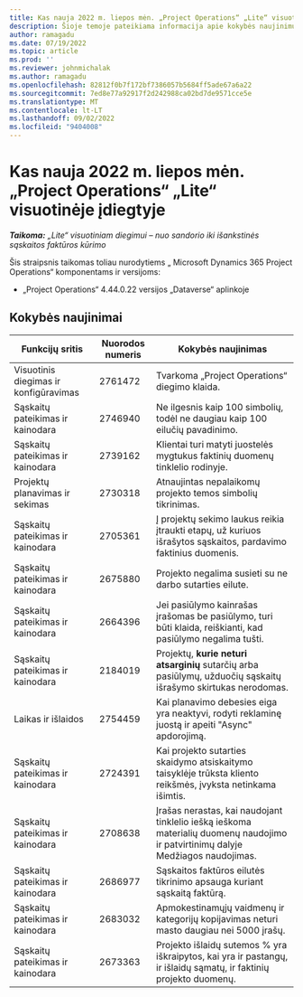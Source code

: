 ```yaml
---
title: Kas nauja 2022 m. liepos mėn. „Project Operations“ „Lite“ visuotinėje įdiegtyje
description: Šioje temoje pateikiama informacija apie kokybės naujinimus, pasiekiamus 2022 m. liepos mėn. „Microsoft Dynamics 365 Project Operations“ lite talpinimas.
author: ramagadu
ms.date: 07/19/2022
ms.topic: article
ms.prod: ''
ms.reviewer: johnmichalak
ms.author: ramagadu
ms.openlocfilehash: 82812f0b7f172bf7386057b5684ff5ade67a6a22
ms.sourcegitcommit: 7ed8e77a92917f2d242988ca02bd7de9571cce5e
ms.translationtype: MT
ms.contentlocale: lt-LT
ms.lasthandoff: 09/02/2022
ms.locfileid: "9404008"
---
```

# <a name="whats-new-july-2022---project-operations-lite-deployment"></a>Kas nauja 2022 m. liepos mėn. „Project Operations“ „Lite“ visuotinėje įdiegtyje

_**Taikoma:** „Lite“ visuotiniam diegimui – nuo sandorio iki išankstinės sąskaitos faktūros kūrimo_

Šis straipsnis taikomas toliau nurodytiems „ Microsoft Dynamics 365 Project Operations“ komponentams ir versijoms:

- „Project Operations“ 4.44.0.22 versijos „Dataverse“ aplinkoje

## <a name="quality-updates"></a>Kokybės naujinimai

| Funkcijų sritis | Nuorodos numeris | Kokybės naujinimas |
| --- | --- | --- |
| Visuotinis diegimas ir konfigūravimas | 2761472 | Tvarkoma „Project Operations“ diegimo klaida. |
| Sąskaitų pateikimas ir kainodara | 2746940 | Ne ilgesnis kaip 100 simbolių, todėl ne daugiau kaip 100 eilučių pavadinimo. |
| Sąskaitų pateikimas ir kainodara | 2739162 | Klientai turi matyti juostelės mygtukus faktinių duomenų tinklelio rodinyje. |
| Projektų planavimas ir sekimas | 2730318 | Atnaujintas nepalaikomų projekto temos simbolių tikrinimas. |
| Sąskaitų pateikimas ir kainodara | 2705361 | Į projektų sekimo laukus reikia įtraukti etapų, už kuriuos išrašytos sąskaitos, pardavimo faktinius duomenis. |
| Sąskaitų pateikimas ir kainodara | 2675880 | Projekto negalima susieti su ne darbo sutarties eilute. |
| Sąskaitų pateikimas ir kainodara | 2664396 | Jei pasiūlymo kainrašas įrašomas be pasiūlymo, turi būti klaida, reiškianti, kad pasiūlymo negalima tušti. |
| Sąskaitų pateikimas ir kainodara | 2184019 | Projektų, **kurie neturi atsarginių** sutarčių arba pasiūlymų, užduočių sąskaitų išrašymo skirtukas nerodomas. |
| Laikas ir išlaidos | 2754459 | Kai planavimo debesies eiga yra neaktyvi, rodyti reklaminę juostą ir apeiti "Async" apdorojimą. |
| Sąskaitų pateikimas ir kainodara | 2724391 | Kai projekto sutarties skaidymo atsiskaitymo taisyklėje trūksta kliento reikšmės, įvyksta netinkama išimtis. |
| Sąskaitų pateikimas ir kainodara | 2708638 | Įrašas nerastas, kai naudojant tinklelio iešką ieškoma materialių duomenų naudojimo ir patvirtinimų dalyje Medžiagos naudojimas.|
| Sąskaitų pateikimas ir kainodara | 2686977 | Sąskaitos faktūros eilutės tikrinimo apsauga kuriant sąskaitą faktūrą. |
| Sąskaitų pateikimas ir kainodara | 2683032 | Apmokestinamųjų vaidmenų ir kategorijų kopijavimas neturi masto daugiau nei 5000 įrašų.|
| Sąskaitų pateikimas ir kainodara | 2673363 | Projekto išlaidų sutemos % yra iškraipytos, kai yra ir pastangų, ir išlaidų sąmatų, ir faktinių projekto duomenų. |
